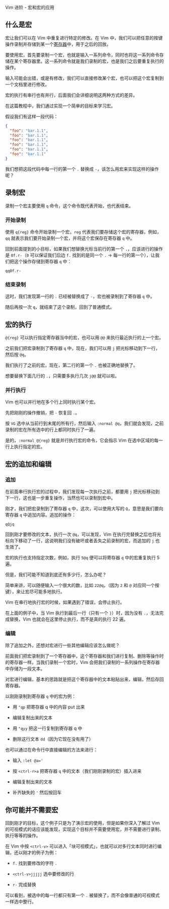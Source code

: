 Vim 进阶 - 宏和宏的应用

## 什么是宏

宏让我们可以在 Vim 中重复进行特定的修改。在 Vim 中，我们可以把任意的按键操作录制并存储到某一个[寄存器](./VimRecipe_DYP&reg.md)中，用于之后的回放。

要使用宏，首先要录制一个宏，也就是输入一系列命令，同时也将这一系列命令存储在某个寄存器里。这一系列命令就是我们录制的宏，也是我们之后要重复执行的操作。

输入可能会出错，或是有修改，我们可以直接修改某个宏，也可以把这个宏复制到一个文档里进行修改。

宏的执行有串行也有并行，后面我们会详细说明这两种方式的差异。

在这篇教程中，我们通过实现一个简单的目标来学习宏。

假设我们有这样一段代码：

```json
{
  "foo": "bar.1.1",
  "foo": "bar.1.1",
  "foo": "bar.1.1",
  "foo": "bar.1.1",
  "foo": "bar.1.1",
  "foo": "bar.1.1"
}
```

我们想把这段代码中每一行的第一个 `.` 替换成 `-`，该怎么用宏来实现这样的操作呢？

## 录制宏

录制一个宏主要使用 `q` 命令，这个命令既代表开始，也代表结束。

### 开始录制

使用 `q{reg}` 命令开始录制一个宏，`reg` 代表我们要存储这个宏的寄存器，例如，`qq` 就表示我们要开始录制一个宏，并将这个宏保存在寄存器 `q` 中。

回到前面提到的小目标，如果我们想替换光标当前行的第一个 `.`，应该进行的操作是 `0f.r-`（`0` 可以保证我们后边 `f.` 找到的是同一个 `.` -> 每一行的第一个），让我们把这个操作存储到寄存器 `q` 中：

```
qq0f.r-
```

### 结束录制

这时，我们发现第一行的 `.` 已经被替换成了 `-`，宏也被录制到了寄存器 `q` 中。

随后再按一次 `q`，就结束了这个录制，回到了普通模式。

## 宏的执行

`@{reg}` 可以执行指定寄存器当中的宏，也可以用 `@@` 来执行最近执行的上一个宏。

之前我们把宏录制到了寄存器 `q` 中，现在，我们可以用 `j` 把光标移动到下一行，然后按 `@q`。

我们执行了之前的宏，现在，第二行的第一个 `.` 也被正确地替换了。

想要替换下面几行的 `.`，只需要多执行几次 `j@@` 就可以啦。

### 并行执行

Vim 也可以并行地在多个行上同时执行某个宏。

先把刚刚的操作撤销，把 `-` 恢复回 `.`。

按 `VG` 选中从当前行到末尾的所有行，然后输入 `:normal @q`，我们就会发现，之前录制的宏在所有选中的行上都同时执行了一遍。

是的，`:normal @{reg}` 就是并行执行宏的命令，它会指示 Vim 在选中区域的每一行上执行指定的宏。

## 宏的追加和编辑

### 追加

在前面串行执行宏的过程中，我们发现每一次执行之前，都要用 `j` 把光标移动到下一行，这也是一步重复操作，当然也可以录制到宏中。

刚才，我们把宏录制到了寄存器 `q` 中，这次，可以使用大写的 `Q`，意思是我们要向寄存器 `q` 中追加内容。追加的操作：

```
qQjq
```

回到刚才要修改的文本，执行一次 `@q`，可以发现，Vim 在执行完替换之后也将光标向下移动了一行，这说明我们没有破坏或者丢失之前录制的宏，而追加的 `j` 也生效了。

宏的执行也支持指定次数，例如，执行 `5@q` 便可以将寄存器 `q` 中的宏重复执行 5 遍。

但是，我们可能不知道到底还有多少行，怎么办呢？

简单来讲，可以随便输入一个很大的数，比如 `22@q`，（因为 `2` 和 `@` 对应同一个按键），来让宏尽可能多地执行。

Vim 在串行地执行宏的时候，如果遇到了错误，会停止执行。

在上面的例子中，当 Vim 执行到最后一行（只有一个 `}`）时，因为没有 `.`，无法完成替换，Vim 也就会在这里停止执行，而不是真的执行 22 遍。

### 编辑

除了追加之外，还想对宏进行一些其他编辑应该怎么做呢？

前面我们把宏录制到了一个寄存器中，这个寄存器和我们进行复制、删除等操作时的寄存器一样。当我们录制一个宏时，Vim 会把我们录制的一系列操作在寄存器中存储为一段文本。

对宏进行编辑，基本的思路就是把这个寄存器中的文本粘贴出来，编辑，然后存回寄存器。

以刚刚录制到寄存器 `q` 中的宏为例：

- 用 `"qp` 把寄存器 q 中的内容 put 出来

- 编辑复制出来的文本

- 用 `"qyy` 把这一行复制到寄存器 q 中

- 删除这行文本 `dd`（因为它现在没有用了）

也可以通过在命令行中直接编辑的方法来进行：

- 输入 `:let @a='`

- 按 `<ctrl-r>a` 把寄存器 `q` 中的文本（我们刚刚录制的宏）插入进来

- 编辑复制出来的文本

- 补齐缺失的 `'` 然后按回车

## 你可能并不需要宏

回到刚才的目标，这个例子只是为了演示宏的使用，但是如果你深入了解过 Vim 的可视模式的话应该能发现，实现这个目标并不需要使用宏，并不需要进行录制、执行等等的操作。

在 Vim 中按 `<ctrl-v>` 可以进入「块可视模式」，也就可以对多行文本同时进行编辑，还以刚才的例子为例：

- `f.` 找到要修改的字符 `.`

- `<ctrl-v>jjjjj` 选中要修改的行

- `r-` 完成替换

可以看到，被选中的每一行都只有第一个 `.` 被替换了，而不会像普通的可视模式一样选中整行。
